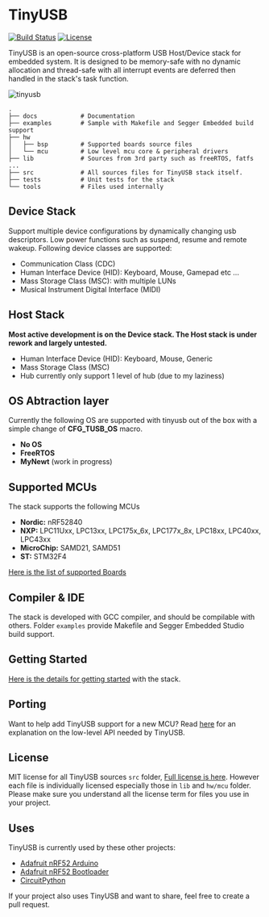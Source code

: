 # TinyUSB

[![Build Status](https://travis-ci.org/hathach/tinyusb.svg?branch=master)](https://travis-ci.org/hathach/tinyusb) [![License](https://img.shields.io/badge/license-MIT-brightgreen.svg)](https://opensource.org/licenses/MIT)

TinyUSB is an open-source cross-platform USB Host/Device stack for embedded system. It is designed to be memory-safe with no dynamic allocation and thread-safe with all interrupt events are deferred then handled in the stack's task function.

![tinyusb](https://user-images.githubusercontent.com/249515/49858616-f60c9700-fe27-11e8-8627-e76936352ff7.png)

```
.
├── docs            # Documentation
├── examples        # Sample with Makefile and Segger Embedded build support
├── hw
│   ├── bsp         # Supported boards source files
│   └── mcu         # Low level mcu core & peripheral drivers
├── lib             # Sources from 3rd party such as freeRTOS, fatfs ...
├── src             # All sources files for TinyUSB stack itself.
├── tests           # Unit tests for the stack
└── tools           # Files used internally
```

## Device Stack

Support multiple device configurations by dynamically changing usb descriptors. Low power functions such as suspend, resume and remote wakeup. Following device classes are supported:

- Communication Class (CDC)
- Human Interface Device (HID): Keyboard, Mouse, Gamepad etc ...
- Mass Storage Class (MSC): with multiple LUNs
- Musical Instrument Digital Interface (MIDI)

## Host Stack

**Most active development is on the Device stack. The Host stack is under rework and largely untested.**

- Human Interface Device (HID): Keyboard, Mouse, Generic
- Mass Storage Class (MSC)
- Hub currently only support 1 level of hub (due to my laziness)

## OS Abtraction layer

Currently the following OS are supported with tinyusb out of the box with a simple change of **CFG_TUSB_OS** macro.

- **No OS**
- **FreeRTOS**
- **MyNewt** (work in progress)

## Supported MCUs

The stack supports the following MCUs

- **Nordic:** nRF52840
- **NXP:** LPC11Uxx, LPC13xx, LPC175x_6x, LPC177x_8x, LPC18xx, LPC40xx, LPC43xx
- **MicroChip:** SAMD21, SAMD51
- **ST:** STM32F4

[Here is the list of supported Boards](docs/boards.md)

## Compiler & IDE

The stack is developed with GCC compiler, and should be compilable with others. Folder `examples` provide Makefile and Segger Embedded Studio build support.

## Getting Started

[Here is the details for getting started](docs/getting_started.md) with the stack.

## Porting

Want to help add TinyUSB support for a new MCU? Read [here](docs/porting.md) for an explanation on the low-level API needed by TinyUSB.

## License

MIT license for all TinyUSB sources `src` folder, [Full license is here](LICENSE). However each file is individually licensed especially those in `lib` and `hw/mcu` folder. Please make sure you understand all the license term for files you use in your project.

## Uses

TinyUSB is currently used by these other projects:

* [Adafruit nRF52 Arduino](https://github.com/adafruit/Adafruit_nRF52_Arduino)
* [Adafruit nRF52 Bootloader](https://github.com/adafruit/Adafruit_nRF52_Bootloader)
* [CircuitPython](https://github.com/adafruit/circuitpython)

If your project also uses TinyUSB and want to share, feel free to create a pull request.
